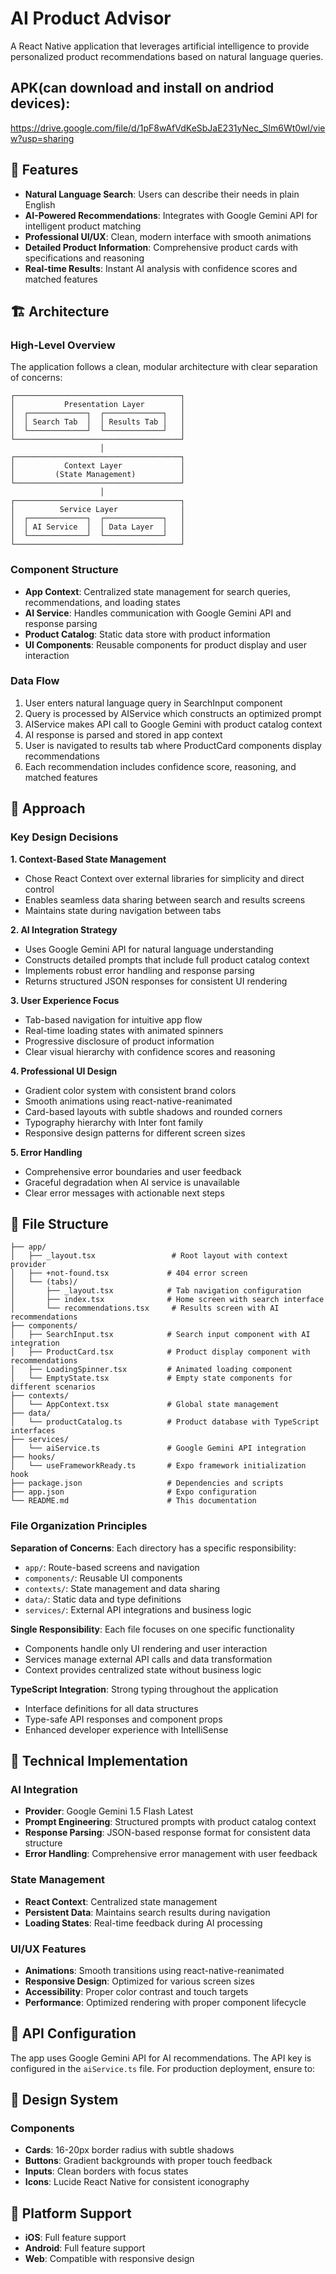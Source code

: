 # AI Product Advisor

A React Native application that leverages artificial intelligence to provide personalized product recommendations based on natural language queries.

## APK(can download and install on andriod devices):
https://drive.google.com/file/d/1pF8wAfVdKeSbJaE231yNec_Slm6Wt0wl/view?usp=sharing

## 🚀 Features

- **Natural Language Search**: Users can describe their needs in plain English
- **AI-Powered Recommendations**: Integrates with Google Gemini API for intelligent product matching
- **Professional UI/UX**: Clean, modern interface with smooth animations
- **Detailed Product Information**: Comprehensive product cards with specifications and reasoning
- **Real-time Results**: Instant AI analysis with confidence scores and matched features

## 🏗️ Architecture

### High-Level Overview

The application follows a clean, modular architecture with clear separation of concerns:

```
┌─────────────────────────────────────┐
│           Presentation Layer        │
│  ┌─────────────┐  ┌─────────────┐   │
│  │ Search Tab  │  │ Results Tab │   │
│  └─────────────┘  └─────────────┘   │
└─────────────────────────────────────┘
                    │
┌─────────────────────────────────────┐
│           Context Layer             │
│         (State Management)          │
└─────────────────────────────────────┘
                    │
┌─────────────────────────────────────┐
│          Service Layer              │
│  ┌─────────────┐  ┌─────────────┐   │
│  │ AI Service  │  │ Data Layer  │   │
│  └─────────────┘  └─────────────┘   │
└─────────────────────────────────────┘
```

### Component Structure

- **App Context**: Centralized state management for search queries, recommendations, and loading states
- **AI Service**: Handles communication with Google Gemini API and response parsing
- **Product Catalog**: Static data store with product information
- **UI Components**: Reusable components for product display and user interaction

### Data Flow

1. User enters natural language query in SearchInput component
2. Query is processed by AIService which constructs an optimized prompt
3. AIService makes API call to Google Gemini with product catalog context
4. AI response is parsed and stored in app context
5. User is navigated to results tab where ProductCard components display recommendations
6. Each recommendation includes confidence score, reasoning, and matched features

## 🎯 Approach

### Key Design Decisions

**1. Context-Based State Management**
- Chose React Context over external libraries for simplicity and direct control
- Enables seamless data sharing between search and results screens
- Maintains state during navigation between tabs

**2. AI Integration Strategy**
- Uses Google Gemini API for natural language understanding
- Constructs detailed prompts that include full product catalog context
- Implements robust error handling and response parsing
- Returns structured JSON responses for consistent UI rendering

**3. User Experience Focus**
- Tab-based navigation for intuitive app flow
- Real-time loading states with animated spinners
- Progressive disclosure of product information
- Clear visual hierarchy with confidence scores and reasoning

**4. Professional UI Design**
- Gradient color system with consistent brand colors
- Smooth animations using react-native-reanimated
- Card-based layouts with subtle shadows and rounded corners
- Typography hierarchy with Inter font family
- Responsive design patterns for different screen sizes

**5. Error Handling**
- Comprehensive error boundaries and user feedback
- Graceful degradation when AI service is unavailable
- Clear error messages with actionable next steps

## 📁 File Structure

```
├── app/
│   ├── _layout.tsx                 # Root layout with context provider
│   ├── +not-found.tsx             # 404 error screen
│   └── (tabs)/
│       ├── _layout.tsx            # Tab navigation configuration
│       ├── index.tsx              # Home screen with search interface
│       └── recommendations.tsx     # Results screen with AI recommendations
├── components/
│   ├── SearchInput.tsx            # Search input component with AI integration
│   ├── ProductCard.tsx            # Product display component with recommendations
│   ├── LoadingSpinner.tsx         # Animated loading component
│   └── EmptyState.tsx             # Empty state components for different scenarios
├── contexts/
│   └── AppContext.tsx             # Global state management
├── data/
│   └── productCatalog.ts          # Product database with TypeScript interfaces
├── services/
│   └── aiService.ts               # Google Gemini API integration
├── hooks/
│   └── useFrameworkReady.ts       # Expo framework initialization hook
├── package.json                   # Dependencies and scripts
├── app.json                       # Expo configuration
└── README.md                      # This documentation
```

### File Organization Principles

**Separation of Concerns**: Each directory has a specific responsibility:
- `app/`: Route-based screens and navigation
- `components/`: Reusable UI components
- `contexts/`: State management and data sharing
- `data/`: Static data and type definitions
- `services/`: External API integrations and business logic

**Single Responsibility**: Each file focuses on one specific functionality
- Components handle only UI rendering and user interaction
- Services manage external API calls and data transformation
- Context provides centralized state without business logic

**TypeScript Integration**: Strong typing throughout the application
- Interface definitions for all data structures
- Type-safe API responses and component props
- Enhanced developer experience with IntelliSense

## 🔧 Technical Implementation

### AI Integration
- **Provider**: Google Gemini 1.5 Flash Latest
- **Prompt Engineering**: Structured prompts with product catalog context
- **Response Parsing**: JSON-based response format for consistent data structure
- **Error Handling**: Comprehensive error management with user feedback

### State Management
- **React Context**: Centralized state management
- **Persistent Data**: Maintains search results during navigation
- **Loading States**: Real-time feedback during AI processing

### UI/UX Features
- **Animations**: Smooth transitions using react-native-reanimated
- **Responsive Design**: Optimized for various screen sizes
- **Accessibility**: Proper color contrast and touch targets
- **Performance**: Optimized rendering with proper component lifecycle

## 🔑 API Configuration

The app uses Google Gemini API for AI recommendations. The API key is configured in the `aiService.ts` file. For production deployment, ensure to:


## 🎨 Design System

### Components
- **Cards**: 16-20px border radius with subtle shadows
- **Buttons**: Gradient backgrounds with proper touch feedback
- **Inputs**: Clean borders with focus states
- **Icons**: Lucide React Native for consistent iconography

## 📱 Platform Support

- **iOS**: Full feature support
- **Android**: Full feature support  
- **Web**: Compatible with responsive design